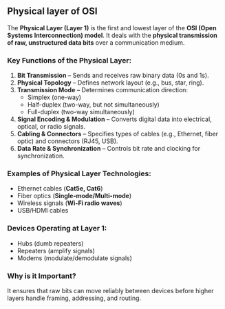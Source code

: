 ## Physical layer of OSI

The **Physical Layer (Layer 1)** is the first and lowest layer of the **OSI (Open Systems Interconnection) model**. It deals with the **physical transmission of raw, unstructured data bits** over a communication medium.  

### **Key Functions of the Physical Layer:**  
1. **Bit Transmission** – Sends and receives raw binary data (0s and 1s).  
2. **Physical Topology** – Defines network layout (e.g., bus, star, ring).  
3. **Transmission Mode** – Determines communication direction:  
   - Simplex (one-way)  
   - Half-duplex (two-way, but not simultaneously)  
   - Full-duplex (two-way simultaneously)  
4. **Signal Encoding & Modulation** – Converts digital data into electrical, optical, or radio signals.  
5. **Cabling & Connectors** – Specifies types of cables (e.g., Ethernet, fiber optic) and connectors (RJ45, USB).  
6. **Data Rate & Synchronization** – Controls bit rate and clocking for synchronization.  

### **Examples of Physical Layer Technologies:**  
- Ethernet cables (**Cat5e, Cat6**)  
- Fiber optics (**Single-mode/Multi-mode**)  
- Wireless signals (**Wi-Fi radio waves**)  
- USB/HDMI cables  

### **Devices Operating at Layer 1:**  
- Hubs (dumb repeaters)  
- Repeaters (amplify signals)  
- Modems (modulate/demodulate signals)  

### Why is it Important?  
It ensures that raw bits can move reliably between devices before higher layers handle framing, addressing, and routing.

